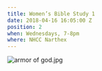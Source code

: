 ```yaml
---
title: Women’s Bible Study 1
date: 2018-04-16 16:05:00 Z
position: 2
when: Wednesdays, 7-8pm
where: NHCC Narthex
---
```


![armor of god.jpg](/uploads/armor%20of%20god.jpg)